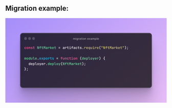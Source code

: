## Migration example:

![Semantic description of image](/assets/migration-example.png "Image Title")


